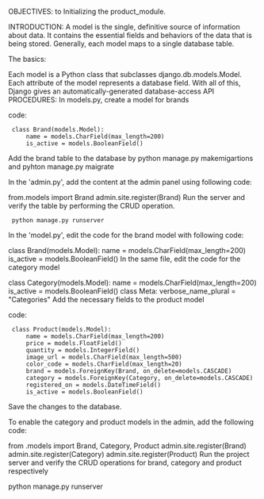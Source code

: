 OBJECTIVES:
     to Initializing the product_module.


INTRODUCTION:
A model is the single, definitive source of information about data. It contains the essential fields and behaviors of the data that is being stored. Generally, each model maps to a single database table.

The basics:

Each model is a Python class that subclasses django.db.models.Model.
Each attribute of the model represents a database field.
With all of this, Django gives an automatically-generated database-access API
PROCEDURES:
In models.py, create a model for brands

 code:
 
     class Brand(models.Model):
         name = models.CharField(max_length=200)
         is_active = models.BooleanField()
Add the brand table to the database by python manage.py makemigartions and pyhton manage.py maigrate

In the 'admin.py', add the content at the admin panel using following code:

 from.models import Brand
 admin.site.register(Brand)
Run the server and verify the table by performing the CRUD operation.

     python manage.py runserver
In the 'model.py', edit the code for the brand model with following code:

 class Brand(models.Model):
     name = models.CharField(max_length=200)
     is_active = models.BooleanField()
In the same file, edit the code for the category model

 class Category(models.Model):
     name = models.CharField(max_length=200)
     is_active = models.BooleanField()
     class Meta:
         verbose_name_plural = "Categories"
Add the necessary fields to the product model

 code:

     class Product(models.Model):
         name = models.CharField(max_length=200)
         price = models.FloatField()
         quantity = models.IntegerField()
         image_url = models.CharField(max_length=500)
         color_code = models.CharField(max_length=20)
         brand = models.ForeignKey(Brand, on_delete=models.CASCADE)
         category = models.ForeignKey(Category, on_delete=models.CASCADE)
         registered_on = models.DateTimeField()
         is_active = models.BooleanField()
Save the changes to the database.

To enable the category and product models in the admin, add the following code:

 from .models import Brand, Category, Product
 admin.site.register(Brand)
 admin.site.register(Category)
 admin.site.register(Product)
Run the project server and verify the CRUD operations for brand, category and product respectively

python manage.py runserver